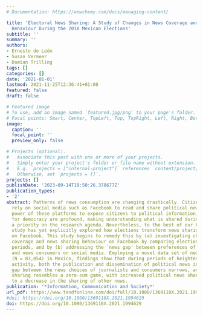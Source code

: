 ```yaml
---
# Documentation: https://wowchemy.com/docs/managing-content/

title: 'Electoral News Sharing: A Study of Changes in News Coverage and Facebook Sharing
  Behaviour During the 2018 Mexican Elections'
subtitle: ''
summary: ''
authors:
- Ernesto de León
- Susan Vermeer
- Damian Trilling
tags: []
categories: []
date: '2021-01-01'
lastmod: 2021-11-25T12:36:41+01:00
featured: false
draft: false

# Featured image
# To use, add an image named `featured.jpg/png` to your page's folder.
# Focal points: Smart, Center, TopLeft, Top, TopRight, Left, Right, BottomLeft, Bottom, BottomRight.
image:
  caption: ''
  focal_point: ''
  preview_only: false

# Projects (optional).
#   Associate this post with one or more of your projects.
#   Simply enter your project's folder or file name without extension.
#   E.g. `projects = ["internal-project"]` references `content/project/deep-learning/index.md`.
#   Otherwise, set `projects = []`.
projects: []
publishDate: '2023-09-14T19:50:26.378677Z'
publication_types:
- '2'
abstract: Patterns of news consumption are changing drastically. Citizens increasingly
  rely on social media such as Facebook to read and share political news. With the
  power of these platforms to expose citizens to political information, the implications
  for democracy are profound, making understanding what is shared during elections
  a priority on the research agenda. Nevertheless, to the best of our knowledge, no
  study has yet explicitly explored how elections transform news sharing behaviour
  on Facebook. This study begins to remedy this by (a) investigating changes in news
  coverage and news sharing behaviour on Facebook by comparing election and routine
  periods, and by (b) addressing the `news gap' between preferences of journalists
  and news consumers on social media. Employing a novel data set of news articles
  (N = 83,054) in Mexico, findings show that during periods of heightened political
  activity, both the publication and dissemination of political news increases, the
  gap between the news choices of journalists and consumers narrows, and that news
  sharing resembles a zero-sum game, with increased political news sharing leading
  to a decrease in the sharing of other news.
publication: '*Information, Communication and Society*'
url_pdf: https://www.tandfonline.com/doi/full/10.1080/1369118X.2021.1994629
#doi: https://doi.org/10.1080/1369118X.2021.1994629
doi: https://doi.org/10.1080/1369118X.2021.1994629
---
```

